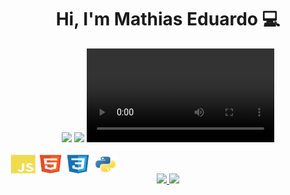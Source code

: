 # <div align='center'> Hi, I'm Mathias Eduardo 💻 </div>

<div align='center'> 
  <a href="https://www.linkedin.com/in/mathiasedsilva/" target="_blank"><img src="https://img.shields.io/badge/-LinkedIn-%230077B5?style=for-the-badge&logo=linkedin&logoColor=white" target="_blank"></a> 
  <a href = "mailto:mathiased.silva@gmail.com"><img src="https://img.shields.io/badge/Gmail-D14836?style=for-the-badge&logo=gmail&logoColor=white" target="_blank"></a>
  <video src='video/videoreadme.mp4'>
</div>


<div style="display: inline_block"><br>
  <img align="center" alt="Mathias-Js" height="30" width="40" src="https://raw.githubusercontent.com/devicons/devicon/master/icons/javascript/javascript-plain.svg">
  <img align="center" alt="Mathias-HTML" height="30" width="40" src="https://raw.githubusercontent.com/devicons/devicon/master/icons/html5/html5-original.svg">
  <img align="center" alt="Mathias-CSS" height="30" width="40" src="https://raw.githubusercontent.com/devicons/devicon/master/icons/css3/css3-original.svg">
  <img align="center" alt="Mathias-Python" height="30" width="40" src="https://raw.githubusercontent.com/devicons/devicon/master/icons/python/python-original.svg">
</div>
 
<div align="center">
  <a href="https://github.com/MathiasEduardo">
  <img height="180em" src="https://github-readme-stats.vercel.app/api?username=MathiasEduardo&show_icons=true&theme=dark&include_all_commits=true&count_private=true"/>
  <img height="180em" src="https://github-readme-stats.vercel.app/api/top-langs/?username=MathiasEduardo&layout=compact&langs_count=7&theme=dark"/>
</div>
 
